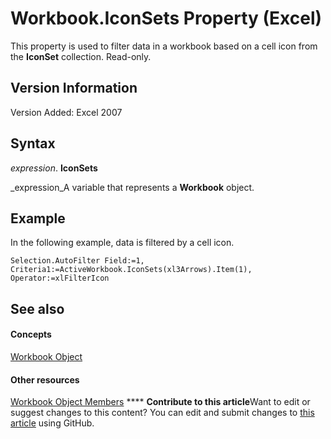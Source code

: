 
# Workbook.IconSets Property (Excel)

This property is used to filter data in a workbook based on a cell icon from the  **IconSet** collection. Read-only.


## Version Information

Version Added: Excel 2007 


## Syntax

 _expression_. **IconSets**

 _expression_A variable that represents a  **Workbook** object.


## Example

In the following example, data is filtered by a cell icon.


```
Selection.AutoFilter Field:=1, Criteria1:=ActiveWorkbook.IconSets(xl3Arrows).Item(1), Operator:=xlFilterIcon
```


## See also


#### Concepts


 [Workbook Object](8c00aa60-c974-eed3-0812-3c9625eb0d4c.md)
#### Other resources


 [Workbook Object Members](dce102a3-25de-3ff4-2ce5-bc56e08baca7.md)
****   **Contribute to this article**Want to edit or suggest changes to this content? You can edit and submit changes to  [this article](https://github.com/jhershey00/VBA_Excel_Test/OpenXMLCon/articles/c837d2a8-d21d-7432-a409-f49426368556.md) using GitHub.

